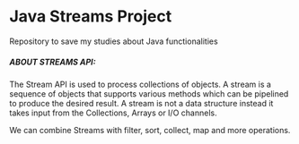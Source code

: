 # Java Streams Project
Repository to save my studies about Java functionalities

##### ABOUT STREAMS API:

The Stream API is used to process collections of objects. A stream is a sequence of objects that supports various methods which can be pipelined to produce the desired result. A stream is not a data structure instead it takes input from the Collections, Arrays or I/O channels.

We can combine Streams with filter, sort, collect, map and more operations.

